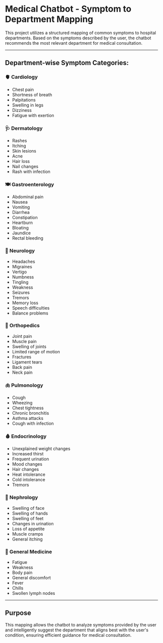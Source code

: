 
# Medical Chatbot - Symptom to Department Mapping

This project utilizes a structured mapping of common symptoms to hospital departments. Based on the symptoms described by the user, the chatbot recommends the most relevant department for medical consultation.

---

## Department-wise Symptom Categories:

### 🫀 Cardiology
- Chest pain
- Shortness of breath
- Palpitations
- Swelling in legs
- Dizziness
- Fatigue with exertion

### 🩺 Dermatology
- Rashes
- Itching
- Skin lesions
- Acne
- Hair loss
- Nail changes
- Rash with infection

### 🍽️ Gastroenterology
- Abdominal pain
- Nausea
- Vomiting
- Diarrhea
- Constipation
- Heartburn
- Bloating
- Jaundice
- Rectal bleeding

### 🧠 Neurology
- Headaches
- Migraines
- Vertigo
- Numbness
- Tingling
- Weakness
- Seizures
- Tremors
- Memory loss
- Speech difficulties
- Balance problems

### 🦴 Orthopedics
- Joint pain
- Muscle pain
- Swelling of joints
- Limited range of motion
- Fractures
- Ligament tears
- Back pain
- Neck pain

### 🫁 Pulmonology
- Cough
- Wheezing
- Chest tightness
- Chronic bronchitis
- Asthma attacks
- Cough with infection

### 🩸 Endocrinology
- Unexplained weight changes
- Increased thirst
- Frequent urination
- Mood changes
- Hair changes
- Heat intolerance
- Cold intolerance
- Tremors

### 🧬 Nephrology
- Swelling of face
- Swelling of hands
- Swelling of feet
- Changes in urination
- Loss of appetite
- Muscle cramps
- General itching

### 🏥 General Medicine
- Fatigue
- Weakness
- Body pain
- General discomfort
- Fever
- Chills
- Swollen lymph nodes

---

## Purpose
This mapping allows the chatbot to analyze symptoms provided by the user and intelligently suggest the department that aligns best with the user's condition, ensuring efficient guidance for medical consultation.
